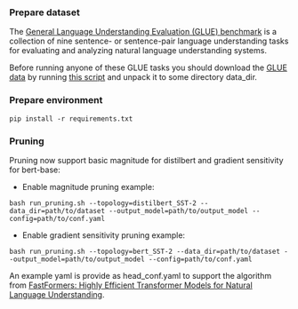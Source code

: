 ### Prepare dataset
The [General Language Understanding Evaluation (GLUE) benchmark](https://gluebenchmark.com/) is a collection of nine sentence- or sentence-pair language understanding tasks for evaluating and analyzing natural language understanding systems.

Before running anyone of these GLUE tasks you should download the [GLUE data](https://gluebenchmark.com/tasks) by running [this script](https://gist.github.com/W4ngatang/60c2bdb54d156a41194446737ce03e2e) and unpack it to some directory data_dir.
### Prepare environment
```shell
pip install -r requirements.txt
```

### Pruning
Pruning now support basic magnitude for distilbert and gradient sensitivity for bert-base:

- Enable magnitude pruning example:

```shell
bash run_pruning.sh --topology=distilbert_SST-2 --data_dir=path/to/dataset --output_model=path/to/output_model --config=path/to/conf.yaml
```

- Enable gradient sensitivity pruning example:

```shell
bash run_pruning.sh --topology=bert_SST-2 --data_dir=path/to/dataset --output_model=path/to/output_model --config=path/to/conf.yaml
```

An example yaml is provide as head_conf.yaml to support the algorithm from [FastFormers: Highly Efficient Transformer Models for Natural Language Understanding](https://arxiv.org/abs/2010.13382).
